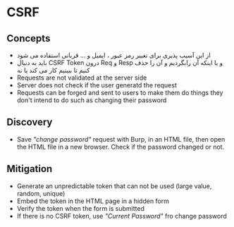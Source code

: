 # CSRF

## Concepts
- از این آسیب پذیری برای تغییر رمز عبور ، ایمیل و ... قربانی استفاده می شود
- باید به دنبال CSRF Token درون Req و Resp  و یا اینکه آن رابگردیم و آن را حذف کنیم تا ببینیم کار می کند یا نه
- Requests are not validated at the server side
- Server does not check if the user generatd the request
- Requests can be forged and sent to users to make them do things they don't intend to do such as changing their password

## Discovery
- Save *"change password"* request with Burp, in an HTML file, then open the HTML file in a new browser. Check if the password changed or not.

## Mitigation
- Generate an unpredictable token that can not be used (large value, random, unique)
- Embed the token in the HTML page in a hidden form
- Verify the token when the form is submitted 
- If there is no CSRF token, use *"Current Password"* fro change password
